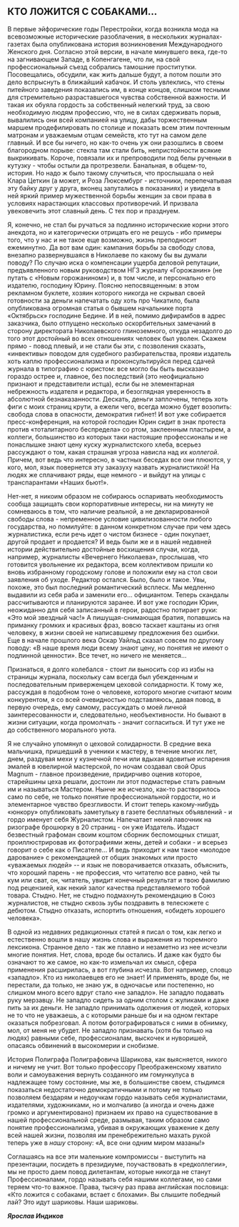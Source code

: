 ## **КТО ЛОЖИТСЯ С СОБАКАМИ…**

В первые эйфорические годы Перестройки, когда возникла мода на всевозможные исторические разоблачения, в нескольких журналах-газетах была опубликована история возникновения Международного Женского дня. Согласно этой версии, в начале минувшего века, где-то на загнивающем Западе, в Копенгагене, что ли, на свой профессиональный съезд собрались тамошние проститутки. Посовещались, обсудили, как жить дальше будут, а потом пошли это дело вспрыснуть в ближайший кабачок. И столь увлеклись, что стены питейного заведения показались им, в конце концов, слишком тесными для стремительно разраставшегося чувства собственной важности. И такая их обуяла гордость за собственный нелегкий труд, за свою необходимую людям профессию, что, не в силах сдерживать порыв, вывалились они всей компанией на улицу, дабы торжественным маршем продефилировать по столице и показать всем этим почтенным матронам и уважаемым отцам семейств, кто тут на самом деле главный. И все бы ничего, но как-то очень уж они разошлись в своем благородном порыве: стекла там стали бить, непристойности всякие выкрикивать. Короче, повязали их и препроводили под белы рученьки в кутузку - чтобы остыли да протрезвели. Банальная, в общем-то, история. Но надо ж было такому случиться, что прослышала о ней Клара Цеткин (а может, и Роза Люксембург - источники, перепечатывая эту байку друг у друга, вконец запутались в показаниях) и увидела в ней яркий пример мужественной борьбы женщин за свои права в условиях нарастающих классовых противоречий. И призвала увековечить этот славный день. С тех пор и празднуем.

Я, конечно, не стал бы ручаться за подлинно исторические корни этого анекдота, но и категорически отрицать его не решусь - ибо примеры того, что у нас и не такое еще возможно, жизнь преподносит ежеминутно. Да вот вам один: кампания борьбы за свободу слова, внезапно развернувшаяся в Николаеве по какому бы вы думали поводу? По случаю иска о компенсации ущерба деловой репутации, предъявленного новым руководством НГЗ журналу «Горожанин» (не путать с «Новым горожанином») и, в том числе, и персонально его издателю, господину Юрину. Поясню непосвященным: в этом рекламном буклете, хозяин которого никогда не скрывал своей готовности за деньги напечатать оду  хоть про Чикатило,  была опубликована огромная статья о бывшем начальнике порта «Октябрьск» господине Бедине. И в ней, помимо дифирамбов в адрес заказчика, было отпущено несколько оскорбительных замечаний в сторону директората Николаевского глиноземного, откуда незадолго до того этот достойный во всех отношениях человек был уволен. Скажем прямо - повод плевый, и не стали бы эти, с позволения сказать, «инвективы» поводом для судебного разбирательства, прояви издатель хоть каплю профессионализма и проконсультируйся перед сдачей журнала в типографию с юристом: все могло бы быть высказано гораздо острее и, главное, без последствий (это неофициально признают и представители истца), если бы не элементарная небрежность издателя и редактора, и безоглядная уверенность в абсолютной безнаказанности. Дескать, деньги запл*о*чены, теперь хоть фиги с моих страниц крути, а ежели чего, всегда можно будет возопить: свобода слова в опасности, демократия гибнет! И вот уже собирается пресс-конференция, на которой господин Юрин сидит в знак протеста против «тоталитарного беспредела» со ртом, заклеенным пластырем, а коллеги, большинство из которых таки настоящие профессионалы и не понаслышке знают цену куску журналистского хлеба, всерьез рассуждают о том, какая страшная угроза нависла над их *коллегой*. Причем, вот ведь что интересно, в частных беседах все они плюются, у кого, мол, язык повернется эту заказуху назвать журналистикой! На людях же сплачивают ряды, еще немного - и выйдут на улицы с транспарантами «Наших бьют!». 

Нет-нет, я никоим образом не собираюсь оспаривать необходимость сообща защищать свои корпоративные интересы, ни на минуту не сомневаюсь в том, что наличие реальной, а не декларированной свободы слова - непременное условие цивилизованности любого государства, но помилуйте: в данном конкретном случае при чем здесь журналистика, если речь идет о чистом бизнесе - один покупает, другой продает и продается? И ведь были же и в нашей недавней истории действительно достойные восхищения случаи, когда, например, журналисты «Вечернего Николаева», прослышав, что готовится увольнение их редактора, всем коллективом пришли ко вновь избранному городскому голове и положили ему на стол свои заявления об уходе. Редактор остался. Было, было и такое. Увы, похоже, это был последний романтический всплеск. Мы медленно выдавили из себя раба и заменили его… официантом. Теперь скандалы рассчитываются и планируются заранее. И вот уже господин Юрин, неожиданно для себя записанный в герои, радостно потирает руки: «Это мой звездный час!» А пишущая-снимающая братия, попавшись на приманку громких и красивых фраз, вовсю таскает каштаны из огня человеку, в жизни своей не написавшему предложения без ошибки. Еще в начале прошлого века Оскар Уайльд сказал совсем по другому поводу: «В наше время люди всему знают цену, но понятия не имеют о подлинной ценности». Все течет, но ничего не меняется…

Признаться, я долго колебался - стоит ли выносить сор из избы на страницы журнала, поскольку сам всегда был убежденным и последовательным приверженцем цеховой солидарности. К тому же, рассуждая в подобном тоне о человеке, которого многие считают моим конкурентом, я со всей очевидностью подставляюсь, давая повод, в первую очередь, ему самому, рассуждать о моей личной заинтересованности и, следовательно, необъективности. Но бывают в жизни ситуации, когда промолчать - значит согласиться. И тут уже не до собственного морального уюта. 

Я не случайно упомянул о цеховой солидарности. В средние века мальчишка, пришедший в ученики к мастеру, в течение многих лет, днем, раздувая мехи у кузнечной печи или вдыхая ядовитые испарения эмалей в ювелирной мастерской, по ночам создавал свой Opus Magnum - главное произведение, придирчиво оценив которое, старейшины цеха решали, достоин ли этот подмастерье стать равным им и называться Мастером. Нынче же исчезло, как-то растворилось само по себе, не только понятие профессиональной гордости, но и элементарное чувство брезгливости. И стоит теперь какому-нибудь «юнкору» опубликовать заметульку в газете бесплатных объявлений - и гордо именует себя Журналистом. Напечатает некий лавочник на ризографе брошюрку в 20 страниц - он уже Издатель. Издаст безвестный графоман своим коштом сборник беспомощных стишат, проиллюстрировав их фотографиями жены, детей и собаки - и всерьез говорит о себе как о Писателе… И ведь приходит к нам такое «молодое дарование» с рекомендацией от общих знакомых или просто «уважаемых людей» -- и язык не поворачивается отказать, объяснить, что хороший парень - не профессия, что читателю все равно, чей ты кум или сват, он, читатель,  увидит конечный результат и твою фамилию под рецензией, как некий залог качества представляемого тобой товара. Стыдно. Нет, не стыдно подмахнуть рекомендацию в Союз журналистов, не стыдно сквозь зубы поздравить в телесюжете с дебютом. Стыдно отказать, испортить отношения, «обидеть хорошего человека».

В одной из недавних редакционных статей я писал о том, как легко и естественно вошли в нашу жизнь слова и выражения из тюремного лексикона. Странное дело - так же плавно и незаметно из нее исчезли многие понятия. Нет, слова, вроде бы остались. И даже как будто бы означают то же самое, но как-то измельчал их смысл, сфера применения расширилась, а вот глубина исчезла. Вот например, словцо «западло». Кто из николаевцев его не знает! И применять, вроде бы, не перестали, да только, не знаю уж, в одночасье или постепенно, но слишком много всего вдруг стало «не западло». Не западло подавать руку мерзавцу. Не западло сидеть за одним столом с жуликами и даже пить за их деньги. Не западло принимать одолжения от людей, которых не то что не уважаешь, а с которыми раньше бы и на одном гектаре оказаться побрезговал. А потом фотографироваться с ними в обнимку, мол, от меня не убудет. Не западло признавать (хотя бы только на людях) равными себе, профессионалам, выскочек и нуворишей, опасаясь обвинений в высокомерии и снобизме. 

История Полиграфа Полиграфовича Шарикова, как выясняется, никого и ничему не учит. Вот только профессору Преображенскому хватило воли и самоуважения вернуть созданного им гомункулуса в надлежащее тому состояние, мы же, в большинстве своем, стыдимся показаться недостаточно демократичными и потому не только позволяем бездарям и недоучкам гордо называть себя журналистами, издателями, художниками, но и молчаливо (а иногда и очень даже громко и аргументировано) признаем их право на существование в нашей профессиональной среде, размывая, таким образом само понятие профессионализма, убивая в окружающих уважение к делу всей нашей жизни, позволяя им пренебрежительно махать рукой теперь уже в *нашу* сторону: «А, все они одним миром мазаны!» 

Соглашаясь на все эти маленькие компромиссы - выступить на презентации, посидеть в президиуме, поучаствовать в «редколлегии», мы не просто даем повод дилетантам, которые никогда не станут Профессионалами, гордо называть себя нашими коллегами, но сами теряем что-то важное. Права, тысячу раз права английская пословица: «Кто ложится с собаками, встает с блохами». Вы слышите победный лай? Это идут шариковы. Наши шариковы.

***Ярослав Индиков***
